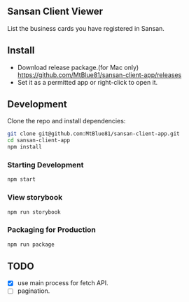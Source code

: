 ## Sansan Client Viewer
List the business cards you have registered in Sansan. 

## Install
- Download release package.(for Mac only)  
  https://github.com/MtBlue81/sansan-client-app/releases
- Set it as a permitted app or right-click to open it.

## Development
Clone the repo and install dependencies:

```bash
git clone git@github.com:MtBlue81/sansan-client-app.git
cd sansan-client-app
npm install
```

### Starting Development

```bash
npm start
```

### View storybook

```bash
npm run storybook
```

### Packaging for Production

```bash
npm run package
```

## TODO
- [x] use main process for fetch API.
- [ ] pagination.
